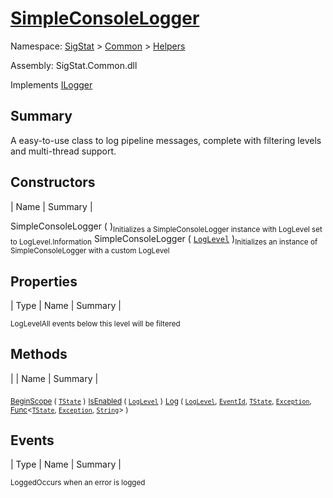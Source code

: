 # [SimpleConsoleLogger](./SimpleConsoleLogger.md)

Namespace: [SigStat]() > [Common](./../README.md) > [Helpers](./README.md)

Assembly: SigStat.Common.dll

Implements [ILogger](https://docs.microsoft.com/en-us/dotnet/api/Microsoft.Extensions.Logging.ILogger)

## Summary
A easy-to-use class to log pipeline messages, complete with filtering levels and multi-thread support.

## Constructors

| Name | Summary | 

SimpleConsoleLogger (  )<sub>Initializes a SimpleConsoleLogger instance with LogLevel set to LogLevel.Information</sub>
SimpleConsoleLogger ( [`LogLevel`](https://docs.microsoft.com/en-us/dotnet/api/Microsoft.Extensions.Logging.LogLevel) )<sub>Initializes an instance of SimpleConsoleLogger with a custom LogLevel</sub>


## Properties

| Type | Name | Summary | 

<sub>LogLevel</sub><sub>All events below this level will be filtered</sub>


## Methods

|  | Name | Summary | 

<sub>[BeginScope](./Methods/SimpleConsoleLogger-100664039.md) ( [`TState`](./SimpleConsoleLogger.md) )</sub><sub></sub>
<sub>[IsEnabled](./Methods/SimpleConsoleLogger-100664040.md) ( [`LogLevel`](https://docs.microsoft.com/en-us/dotnet/api/Microsoft.Extensions.Logging.LogLevel) )</sub><sub></sub>
<sub>[Log](./Methods/SimpleConsoleLogger-100664041.md) ( [`LogLevel`](https://docs.microsoft.com/en-us/dotnet/api/Microsoft.Extensions.Logging.LogLevel), [`EventId`](https://docs.microsoft.com/en-us/dotnet/api/Microsoft.Extensions.Logging.EventId), [`TState`](./SimpleConsoleLogger.md), [`Exception`](https://docs.microsoft.com/en-us/dotnet/api/System.Exception), [Func](https://docs.microsoft.com/en-us/dotnet/api/System.Func-3)\<[`TState`](./SimpleConsoleLogger.md), [`Exception`](https://docs.microsoft.com/en-us/dotnet/api/System.Exception), [`String`](https://docs.microsoft.com/en-us/dotnet/api/System.String)> )</sub><sub></sub>


## Events

| Type | Name | Summary | 

<sub>Logged</sub><sub>Occurs when an error is logged</sub>


